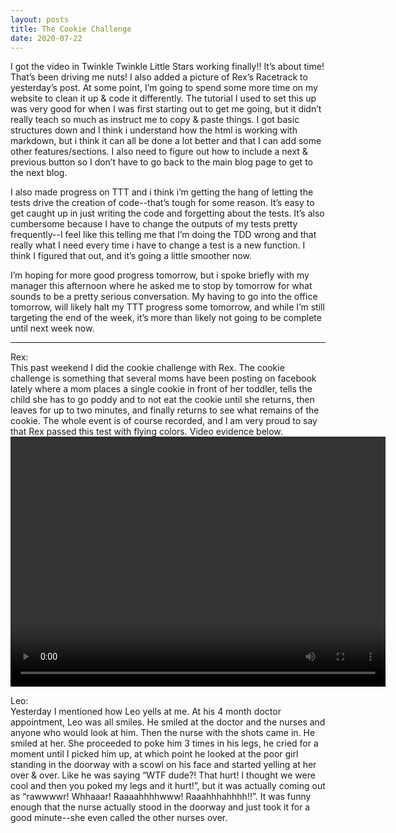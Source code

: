 ```yaml
---
layout: posts
title: The Cookie Challenge
date: 2020-07-22
---
```


I got the video in Twinkle Twinkle Little Stars working finally!!  It’s about time!  That’s been driving me nuts!  I also added a picture of Rex’s Racetrack to yesterday’s post.  At some point, I’m going to spend some more time on my website to clean it up & code it differently.  The tutorial I used to set this up was very good for when I was first starting out to get me going, but it didn’t really teach so much as instruct me to copy & paste things.  I got basic structures down and I think i understand how the html is working with markdown, but i think it can all be done a lot better and that I can add some other features/sections.  I also need to figure out how to include a next & previous button so I don’t have to go back to the main blog page to get to the next blog.  

I also made progress on TTT and i think i’m getting the hang of letting the tests drive the creation of code--that’s tough for some reason.  It’s easy to get caught up in just writing the code and forgetting about the tests.  It’s also cumbersome because I have to change the outputs of my tests pretty frequently--I feel like this telling me that I’m doing the TDD wrong and that really what I need every time i have to change a test is a new function.  I think I figured that out, and it’s going a little smoother now.

I’m hoping for more good progress tomorrow, but i spoke briefly with my manager this afternoon where he asked me to stop by tomorrow for what sounds to be a pretty serious conversation. My having to go into the office tomorrow, will likely halt my TTT progress some tomorrow, and while I’m still targeting the end of the week, it’s more than likely not going to be complete until next week now.


***
Rex:  
This past weekend I did the cookie challenge with Rex.  The cookie challenge is something that several moms have been posting on facebook lately where a mom places a single cookie in front of her toddler, tells the child she has to go poddy and to not eat the cookie until she returns, then leaves for up to two minutes, and finally returns to see what remains of the cookie.  The whole event is of course recorded, and I am very proud to say that Rex passed this test with flying colors.  Video evidence below.
<video src="https://maniginam.github.io/blog/pics&vids/CookieChallenge.mp4" width="600" height="400" controls></video>


Leo:  
Yesterday I mentioned how Leo yells at me.  At his 4 month doctor appointment, Leo was all smiles.  He smiled at the doctor and the nurses and anyone who would look at him.  Then the nurse with the shots came in.  He smiled at her.  She proceeded to poke him 3 times in his legs, he cried for a moment until I picked him up, at which point he looked at the poor girl standing in the doorway with a scowl on his face and started yelling at her over & over.  Like he was saying “WTF dude?!  That hurt!  I thought we were cool and then you poked my legs and it hurt!”, but it was actually coming out as “rawwwwr! Whhaaar!  Raaaahhhhwww!  Raaahhhahhhh!!”.  It was funny enough that the nurse actually stood in the doorway and just took it for a good minute--she even called the other nurses over.
